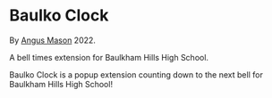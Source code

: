 # Baulko Clock

By [Angus Mason]("https://github.com/notangoose") 2022.

A bell times extension for Baulkham Hills High School.

Baulko Clock is a popup extension counting down to the next bell for Baulkham Hills High School!

